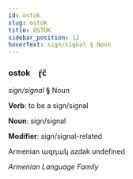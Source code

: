 ```yaml
---
id: ostok
slug: ostok
title: OSTOK
sidebar_position: 12
hoverText: sign/signal § Noun
---
```


### ostok&emsp;<span kind="abugida">ɽ́c̑</span>

*sign/signal* **§** Noun

**Verb**: to be a sign/signal

**Noun**: sign/signal

**Modifier**: sign/signal-related

Armenian ազդակ azdak undefined

*Armenian Language Family*